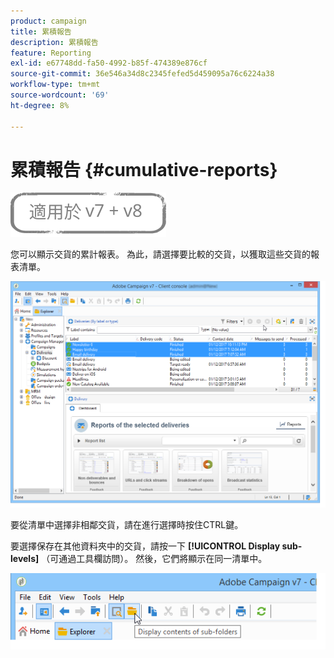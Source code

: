 ```yaml
---
product: campaign
title: 累積報告
description: 累積報告
feature: Reporting
exl-id: e67748dd-fa50-4992-b85f-474389e876cf
source-git-commit: 36e546a34d8c2345fefed5d459095a76c6224a38
workflow-type: tm+mt
source-wordcount: '69'
ht-degree: 8%

---
```


# 累積報告 {#cumulative-reports}

![](../../assets/common.svg)

您可以顯示交貨的累計報表。 為此，請選擇要比較的交貨，以獲取這些交貨的報表清單。

![](assets/s_ncs_user_report_compare_tab.png)

要從清單中選擇非相鄰交貨，請在進行選擇時按住CTRL鍵。

要選擇保存在其他資料夾中的交貨，請按一下 **[!UICONTROL Display sub-levels]** （可通過工具欄訪問）。 然後，它們將顯示在同一清單中。

![](assets/s_ncs_user_display_children_icon.png)
